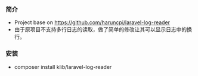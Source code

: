 ### 简介
* Project base on https://github.com/haruncpi/laravel-log-reader
* 由于原项目不支持多行日志的读取，做了简单的修改让其可以显示日志中的换行。

### 安装
* composer install klib/laravel-log-reader 
